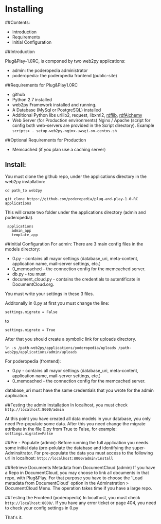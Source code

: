 Installing
======

##Contents:
* Introduction
* Requirements
* Initial Configuration

##Introduction

Plug&Play-1.0RC, is componed by two web2py applications:

* admin: the poderopedia administrator
* poderopedia: the poderopedia frontend (public-site)

##Requirements for Plug&Play1.0RC
* github
* Python 2.7 installed
* web2py Framework installed and running.
* A Database (MySql or PostgreSQL) installed
* Additional Python libs urllib2, request, libxml2, [rdflib](https://github.com/RDFLib), [rdfAlchemy](https://rdfalchemy.readthedocs.org/en/latest/)
* Web Server (for Production environments) Nginx / Apache (script for config both web-servers are provided in the Script directory). Example `scripts> . setup-web2py-nginx-uwsgi-on-centos.sh`

##Optional Requirements for Production
* Memcached (if you plan use a caching server)


## Install:

You must clone the github repo, under the applications directory in the web2py installation:

 `cd path_to web2py`

 `git clone https://github.com/poderopedia/plug-and-play-1.0-RC applications`

This will create two folder under the applications directory (admin and poderopedia).


     applications
       admin_app
       template_app


##Initial Configuration
For admin:
There are 3 main config files in the models directory:

* 0.py - contains all mayor settings (database_uri, meta-content, application name, mail-server settings, etc.)
* 0_memcached - the connection config for the memcached server.
* db.py - tou must
* document_cloud.py - contains the credentials to autentificate in DocumentCloud.org.

You must write your settings in these 3 files.

Additonally in 0.py at first you must change the line:

    settings.migrate = False

to 

    settings.migrate = True

After that you should create a symbolic link for uploads directory. 

    ln -s /path-web2py/applications/poderopedia/uploads /path-web2py/applications/admin/uploads

For poderopedia (frontend):

* 0.py - contains all mayor settings (database_uri, meta-content, application name, mail-server settings, etc.)
* 0_memcached - the connection config for the memcached server.

database_uri must have the same credentials that you wrote for the admin application.



##Testing the admin Installation
In localhost, you must check `http://localhost:8000/admin`

At this point you have created all data models in your database, you only need Pre-populate some data. After this you need change the migrate attribute in the file 0.py from True to False, for example: `settings.migrate=False`



##Pre - Populate (admin):
Before running the full application you needs some initial data (pre-polulate the database and identifying the super-Adminsitrator. 
For pre-populate the data you must access to the following url in localhost: `http://localhost:8000/admin/install`

##Retrieve Documents Metadata from DocumentCloud (admin)
If you have a Repo in DocumentCloud, you may choose to link all documents in that repo, with Plug&Play. 
For that purpose you have to choose the 'Load metadata from DocumentCloud' option in the Adminstration > DocumentCloud Menu.
The operation takes time if you have a large repo.

##Testing the Frontend (poderopedia)
In localhost, you must check `http://localhost:8000/`.
If you have any error ticket or page 404, you need to check your config settings in 0.py

That's it.
